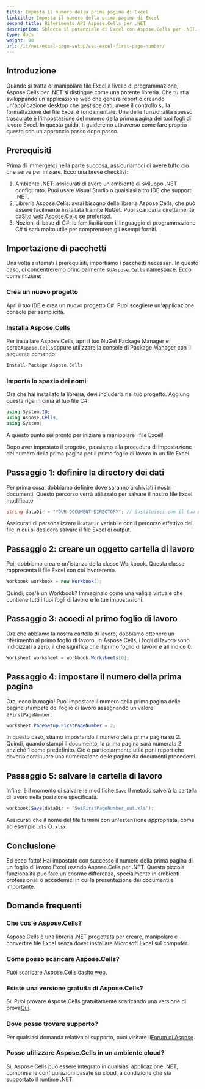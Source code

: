 ```yaml
---
title: Imposta il numero della prima pagina di Excel
linktitle: Imposta il numero della prima pagina di Excel
second_title: Riferimento API Aspose.Cells per .NET
description: Sblocca il potenziale di Excel con Aspose.Cells per .NET. Impara a impostare il numero della prima pagina nei tuoi fogli di lavoro senza sforzo in questa guida completa.
type: docs
weight: 90
url: /it/net/excel-page-setup/set-excel-first-page-number/
---
```

## Introduzione

Quando si tratta di manipolare file Excel a livello di programmazione, Aspose.Cells per .NET si distingue come una potente libreria. Che tu stia sviluppando un'applicazione web che genera report o creando un'applicazione desktop che gestisce dati, avere il controllo sulla formattazione dei file Excel è fondamentale. Una delle funzionalità spesso trascurate è l'impostazione del numero della prima pagina dei tuoi fogli di lavoro Excel. In questa guida, ti guideremo attraverso come fare proprio questo con un approccio passo dopo passo.

## Prerequisiti

Prima di immergerci nella parte succosa, assicuriamoci di avere tutto ciò che serve per iniziare. Ecco una breve checklist:

1. Ambiente .NET: assicurati di avere un ambiente di sviluppo .NET configurato. Puoi usare Visual Studio o qualsiasi altro IDE che supporti .NET.
2.  Libreria Aspose.Cells: avrai bisogno della libreria Aspose.Cells, che può essere facilmente installata tramite NuGet. Puoi scaricarla direttamente da[Sito web Aspose.Cells](https://releases.aspose.com/cells/net/) se preferisci.
3. Nozioni di base di C#: la familiarità con il linguaggio di programmazione C# ti sarà molto utile per comprendere gli esempi forniti.

## Importazione di pacchetti

 Una volta sistemati i prerequisiti, importiamo i pacchetti necessari. In questo caso, ci concentreremo principalmente su`Aspose.Cells` namespace. Ecco come iniziare:

### Crea un nuovo progetto

Apri il tuo IDE e crea un nuovo progetto C#. Puoi scegliere un'applicazione console per semplicità.

### Installa Aspose.Cells

 Per installare Aspose.Cells, apri il tuo NuGet Package Manager e cerca`Aspose.Cells`oppure utilizzare la console di Package Manager con il seguente comando:

```bash
Install-Package Aspose.Cells
```

### Importa lo spazio dei nomi

Ora che hai installato la libreria, devi includerla nel tuo progetto. Aggiungi questa riga in cima al tuo file C#:

```csharp
using System.IO;
using Aspose.Cells;
using System;
```

A questo punto sei pronto per iniziare a manipolare i file Excel!

Dopo aver impostato il progetto, passiamo alla procedura di impostazione del numero della prima pagina per il primo foglio di lavoro in un file Excel.

## Passaggio 1: definire la directory dei dati

Per prima cosa, dobbiamo definire dove saranno archiviati i nostri documenti. Questo percorso verrà utilizzato per salvare il nostro file Excel modificato.

```csharp
string dataDir = "YOUR DOCUMENT DIRECTORY"; // Sostituisci con il tuo percorso effettivo
```

 Assicurati di personalizzare il`dataDir` variabile con il percorso effettivo del file in cui si desidera salvare il file Excel di output.

## Passaggio 2: creare un oggetto cartella di lavoro

Poi, dobbiamo creare un'istanza della classe Workbook. Questa classe rappresenta il file Excel con cui lavoreremo.

```csharp
Workbook workbook = new Workbook();
```

Quindi, cos'è un Workbook? Immaginalo come una valigia virtuale che contiene tutti i tuoi fogli di lavoro e le tue impostazioni.

## Passaggio 3: accedi al primo foglio di lavoro

Ora che abbiamo la nostra cartella di lavoro, dobbiamo ottenere un riferimento al primo foglio di lavoro. In Aspose.Cells, i fogli di lavoro sono indicizzati a zero, il che significa che il primo foglio di lavoro è all'indice 0.

```csharp
Worksheet worksheet = workbook.Worksheets[0];
```

## Passaggio 4: impostare il numero della prima pagina

 Ora, ecco la magia! Puoi impostare il numero della prima pagina delle pagine stampate del foglio di lavoro assegnando un valore a`FirstPageNumber`:

```csharp
worksheet.PageSetup.FirstPageNumber = 2;
```

In questo caso, stiamo impostando il numero della prima pagina su 2. Quindi, quando stampi il documento, la prima pagina sarà numerata 2 anziché 1 come predefinito. Ciò è particolarmente utile per i report che devono continuare una numerazione delle pagine da documenti precedenti.

## Passaggio 5: salvare la cartella di lavoro

 Infine, è il momento di salvare le modifiche.`Save` Il metodo salverà la cartella di lavoro nella posizione specificata.

```csharp
workbook.Save(dataDir + "SetFirstPageNumber_out.xls");
```

 Assicurati che il nome del file termini con un'estensione appropriata, come ad esempio`.xls` O`.xlsx`.

## Conclusione

Ed ecco fatto! Hai impostato con successo il numero della prima pagina di un foglio di lavoro Excel usando Aspose.Cells per .NET. Questa piccola funzionalità può fare un'enorme differenza, specialmente in ambienti professionali o accademici in cui la presentazione dei documenti è importante.

## Domande frequenti

### Che cos'è Aspose.Cells?
Aspose.Cells è una libreria .NET progettata per creare, manipolare e convertire file Excel senza dover installare Microsoft Excel sul computer.

### Come posso scaricare Aspose.Cells?
 Puoi scaricare Aspose.Cells da[sito web](https://releases.aspose.com/cells/net/).

### Esiste una versione gratuita di Aspose.Cells?
Sì! Puoi provare Aspose.Cells gratuitamente scaricando una versione di prova[Qui](https://releases.aspose.com/).

### Dove posso trovare supporto?
 Per qualsiasi domanda relativa al supporto, puoi visitare il[Forum di Aspose](https://forum.aspose.com/c/cells/9).

### Posso utilizzare Aspose.Cells in un ambiente cloud?
Sì, Aspose.Cells può essere integrato in qualsiasi applicazione .NET, comprese le configurazioni basate su cloud, a condizione che sia supportato il runtime .NET.